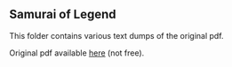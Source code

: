 ## Samurai of Legend

This folder contains various text dumps of the original pdf.

Original pdf available [here](http://www.mongoosepublishing.com/rpgs/legend/legend/samurai-of-legend.html) (not free).


